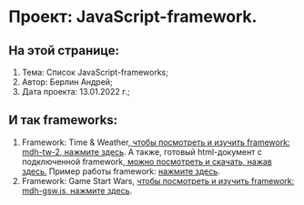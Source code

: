 # Проект: JavaScript-framework. 
## На этой странице:
1. Тема: Список JavaScript-frameworks;
2. Автор: Берлин Андрей;
3. Дата проекта: 13.01.2022 г.;
## И так frameworks:
1. Framework: Time & Weather,<a href = "https://html-css-js-node.github.io/JavaScript-Frameworks/mdh-tw-2.js"> чтобы посмотреть и изучить framework: mdh-tw-2, нажмите здесь</a>.
А также, готовый html-документ с подключенной framework,<a href = "https://github.com/Html-Css-Js-Node/time-and-weather"> можно посмотреть и скачать, нажав здесь.</a>
Пример работы framework: <a href = "https://html-css-js-node.github.io/time-and-weather/">нажмите здесь</a>.
2. Framework: Game Start Wars, <a href = "">чтобы посмотреть и изучить framework: mdh-gsw.js, нажмите здесь</a>.
